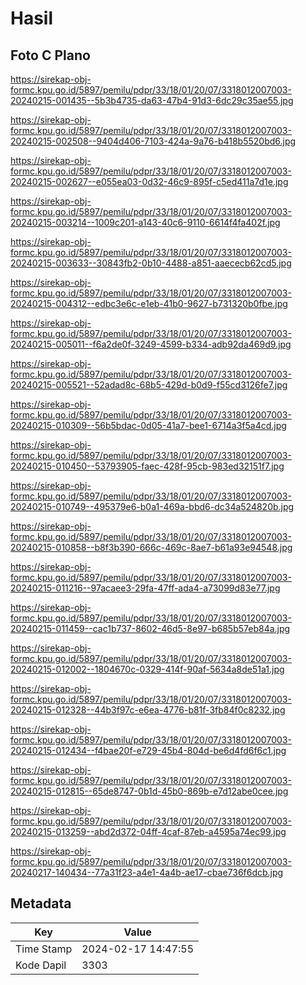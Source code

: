 # Hasil

## Foto C Plano

https://sirekap-obj-formc.kpu.go.id/5897/pemilu/pdpr/33/18/01/20/07/3318012007003-20240215-001435--5b3b4735-da63-47b4-91d3-6dc29c35ae55.jpg

https://sirekap-obj-formc.kpu.go.id/5897/pemilu/pdpr/33/18/01/20/07/3318012007003-20240215-002508--9404d406-7103-424a-9a76-b418b5520bd6.jpg

https://sirekap-obj-formc.kpu.go.id/5897/pemilu/pdpr/33/18/01/20/07/3318012007003-20240215-002627--e055ea03-0d32-46c9-895f-c5ed411a7d1e.jpg

https://sirekap-obj-formc.kpu.go.id/5897/pemilu/pdpr/33/18/01/20/07/3318012007003-20240215-003214--1009c201-a143-40c6-9110-6614f4fa402f.jpg

https://sirekap-obj-formc.kpu.go.id/5897/pemilu/pdpr/33/18/01/20/07/3318012007003-20240215-003633--30843fb2-0b10-4488-a851-aaececb62cd5.jpg

https://sirekap-obj-formc.kpu.go.id/5897/pemilu/pdpr/33/18/01/20/07/3318012007003-20240215-004312--edbc3e6c-e1eb-41b0-9627-b731320b0fbe.jpg

https://sirekap-obj-formc.kpu.go.id/5897/pemilu/pdpr/33/18/01/20/07/3318012007003-20240215-005011--f6a2de0f-3249-4599-b334-adb92da469d9.jpg

https://sirekap-obj-formc.kpu.go.id/5897/pemilu/pdpr/33/18/01/20/07/3318012007003-20240215-005521--52adad8c-68b5-429d-b0d9-f55cd3126fe7.jpg

https://sirekap-obj-formc.kpu.go.id/5897/pemilu/pdpr/33/18/01/20/07/3318012007003-20240215-010309--56b5bdac-0d05-41a7-bee1-6714a3f5a4cd.jpg

https://sirekap-obj-formc.kpu.go.id/5897/pemilu/pdpr/33/18/01/20/07/3318012007003-20240215-010450--53793905-faec-428f-95cb-983ed32151f7.jpg

https://sirekap-obj-formc.kpu.go.id/5897/pemilu/pdpr/33/18/01/20/07/3318012007003-20240215-010749--495379e6-b0a1-469a-bbd6-dc34a524820b.jpg

https://sirekap-obj-formc.kpu.go.id/5897/pemilu/pdpr/33/18/01/20/07/3318012007003-20240215-010858--b8f3b390-666c-469c-8ae7-b61a93e94548.jpg

https://sirekap-obj-formc.kpu.go.id/5897/pemilu/pdpr/33/18/01/20/07/3318012007003-20240215-011216--97acaee3-29fa-47ff-ada4-a73099d83e77.jpg

https://sirekap-obj-formc.kpu.go.id/5897/pemilu/pdpr/33/18/01/20/07/3318012007003-20240215-011459--cac1b737-8602-46d5-8e97-b685b57eb84a.jpg

https://sirekap-obj-formc.kpu.go.id/5897/pemilu/pdpr/33/18/01/20/07/3318012007003-20240215-012002--1804670c-0329-414f-90af-5634a8de51a1.jpg

https://sirekap-obj-formc.kpu.go.id/5897/pemilu/pdpr/33/18/01/20/07/3318012007003-20240215-012328--44b3f97c-e6ea-4776-b81f-3fb84f0c8232.jpg

https://sirekap-obj-formc.kpu.go.id/5897/pemilu/pdpr/33/18/01/20/07/3318012007003-20240215-012434--f4bae20f-e729-45b4-804d-be6d4fd6f6c1.jpg

https://sirekap-obj-formc.kpu.go.id/5897/pemilu/pdpr/33/18/01/20/07/3318012007003-20240215-012815--65de8747-0b1d-45b0-869b-e7d12abe0cee.jpg

https://sirekap-obj-formc.kpu.go.id/5897/pemilu/pdpr/33/18/01/20/07/3318012007003-20240215-013259--abd2d372-04ff-4caf-87eb-a4595a74ec99.jpg

https://sirekap-obj-formc.kpu.go.id/5897/pemilu/pdpr/33/18/01/20/07/3318012007003-20240217-140434--77a31f23-a4e1-4a4b-ae17-cbae736f6dcb.jpg


## Metadata

| Key        | Value               |
| ---------- | ------------------- |
| Time Stamp | 2024-02-17 14:47:55 |
| Kode Dapil | 3303                |



